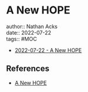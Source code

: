 # A New HOPE

author:: Nathan Acks  
date:: 2022-07-22  
tags:: #MOC

* [2022-07-22 - A New HOPE](../log/2022-07-22-a-new-hope.md)

## References

* [A New HOPE](https://xiv.hope.net/)
